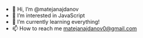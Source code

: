 - 👋 Hi, I’m @matejanajdanov
- 👀 I’m interested in JavaScript
- 🌱 I’m currently learning everything!
- 📫 How to reach me matejanajdanov0@gmail.com
